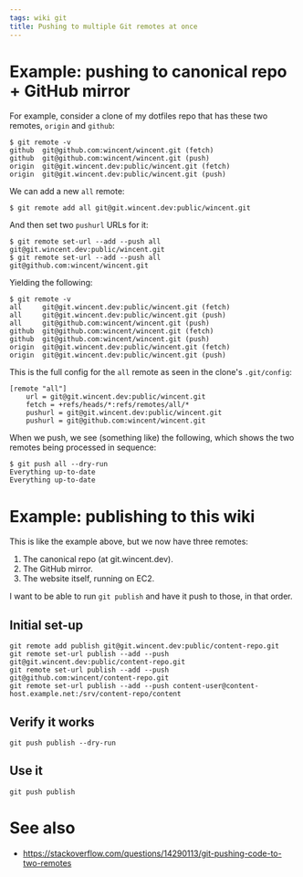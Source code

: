 ```yaml
---
tags: wiki git
title: Pushing to multiple Git remotes at once
---
```


# Example: pushing to canonical repo + GitHub mirror

For example, consider a clone of my dotfiles repo that has these two remotes, `origin` and `github`:

```shell
$ git remote -v
github  git@github.com:wincent/wincent.git (fetch)
github  git@github.com:wincent/wincent.git (push)
origin  git@git.wincent.dev:public/wincent.git (fetch)
origin  git@git.wincent.dev:public/wincent.git (push)
```

We can add a new `all` remote:

```shell
$ git remote add all git@git.wincent.dev:public/wincent.git
```

And then set two `pushurl` URLs for it:

```shell
$ git remote set-url --add --push all git@git.wincent.dev:public/wincent.git
$ git remote set-url --add --push all git@github.com:wincent/wincent.git
```

Yielding the following:

```shell
$ git remote -v
all     git@git.wincent.dev:public/wincent.git (fetch)
all     git@git.wincent.dev:public/wincent.git (push)
all     git@github.com:wincent/wincent.git (push)
github  git@github.com:wincent/wincent.git (fetch)
github  git@github.com:wincent/wincent.git (push)
origin  git@git.wincent.dev:public/wincent.git (fetch)
origin  git@git.wincent.dev:public/wincent.git (push)
```

This is the full config for the `all` remote as seen in the clone's `.git/config`:

```
[remote "all"]
	url = git@git.wincent.dev:public/wincent.git
	fetch = +refs/heads/*:refs/remotes/all/*
	pushurl = git@git.wincent.dev:public/wincent.git
	pushurl = git@github.com:wincent/wincent.git
```

When we push, we see (something like) the following, which shows the two remotes being processed in sequence:

```shell
$ git push all --dry-run
Everything up-to-date
Everything up-to-date
```

# Example: publishing to this wiki

This is like the example above, but we now have three remotes:

1. The canonical repo (at git.wincent.dev).
2. The GitHub mirror.
3. The website itself, running on EC2.

I want to be able to run `git publish` and have it push to those, in that order.

## Initial set-up

```
git remote add publish git@git.wincent.dev:public/content-repo.git
git remote set-url publish --add --push git@git.wincent.dev:public/content-repo.git
git remote set-url publish --add --push git@github.com:wincent/content-repo.git
git remote set-url publish --add --push content-user@content-host.example.net:/srv/content-repo/content
```

## Verify it works

```
git push publish --dry-run
```

## Use it

```
git push publish
```

# See also

-   https://stackoverflow.com/questions/14290113/git-pushing-code-to-two-remotes
